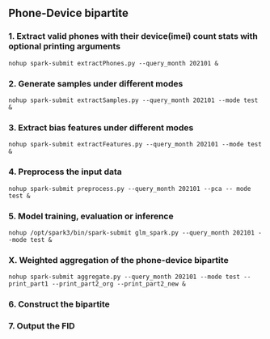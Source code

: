 ## Phone-Device bipartite

### 1. Extract valid phones with their device(imei) count stats with optional printing arguments
`nohup spark-submit extractPhones.py --query_month 202101 &`

### 2. Generate samples under different modes
`nohup spark-submit extractSamples.py --query_month 202101 --mode test &`

### 3. Extract bias features under different modes
`nohup spark-submit extractFeatures.py --query_month 202101 --mode test &`

### 4. Preprocess the input data
`nohup spark-submit preprocess.py --query_month 202101 --pca -- mode test &`

### 5. Model training, evaluation or inference
`nohup /opt/spark3/bin/spark-submit glm_spark.py --query_month 202101 --mode test &`

### X. Weighted aggregation of the phone-device bipartite
`nohup spark-submit aggregate.py --query_month 202101 --mode test --print_part1 --print_part2_org --print_part2_new &`

### 6. Construct the bipartite

### 7. Output the FID